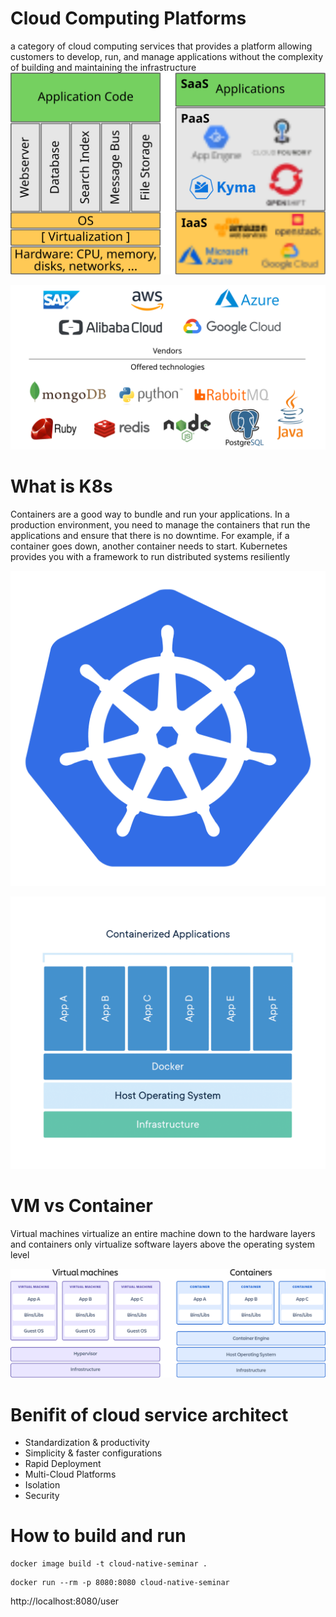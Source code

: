 
# Cloud Computing Platforms
a category of cloud computing services that provides a platform allowing customers to develop, run, and manage applications without the complexity of building and maintaining the infrastructure
![Paas](./doc/PaaS.svg)

![paas-vendors-technologies](./doc/paas-vendors-technologies.svg)
# What is K8s
Containers are a good way to bundle and run your applications. In a production environment, you need to manage the containers that run the applications and ensure that there is no downtime. For example, if a container goes down, another container needs to start.
Kubernetes provides you with a framework to run distributed systems resiliently

![k8s](./doc/k8s.png)

![what is docker](./doc/container-what-is-container.png)
# VM vs Container
Virtual machines virtualize an entire machine down to the hardware layers and containers only virtualize software layers above the operating system level

![vb docker](./doc/vm-docker.png)

# Benifit of cloud service architect  
+ Standardization & productivity
+ Simplicity & faster configurations
+ Rapid Deployment
+ Multi-Cloud Platforms
+ Isolation
+ Security

# How to build and run
```
docker image build -t cloud-native-seminar .
```

```
docker run --rm -p 8080:8080 cloud-native-seminar
```
http://localhost:8080/user


